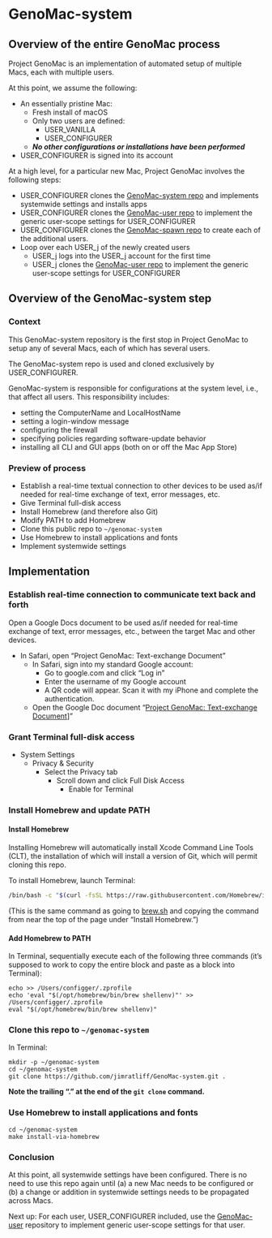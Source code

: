 # GenoMac-system
## Overview of the entire GenoMac process
Project GenoMac is an implementation of automated setup of multiple Macs, each with multiple users.

At this point, we assume the following:
- An essentially pristine Mac:
  - Fresh install of macOS
  - Only two users are defined:
    - USER_VANILLA
    - USER_CONFIGURER
  - ***No other configurations or installations have been performed***
- USER_CONFIGURER is signed into its account

At a high level, for a particular new Mac, Project GenoMac involves the following steps:
- USER_CONFIGURER clones the [GenoMac-system repo](https://github.com/jimratliff/GenoMac-system) and implements systemwide settings and installs apps
- USER_CONFIGURER clones the [GenoMac-user repo](https://github.com/jimratliff/GenoMac-user) to implement the generic user-scope settings for USER_CONFIGURER
- USER_CONFIGURER clones the [GenoMac-spawn repo](https://github.com/jimratliff/GenoMac-spawn) to create each of the additional users.
- Loop over each USER_j of the newly created users
  - USER_j logs into the USER_j account for the first time
  - USER_j clones the [GenoMac-user repo](https://github.com/jimratliff/GenoMac-user) to implement the generic user-scope settings for USER_CONFIGURER

## Overview of the GenoMac-system step
### Context
This GenoMac-system repository is the first stop in Project GenoMac to setup any of several Macs, each of which has several users.

The GenoMac-system repo is used and cloned exclusively by USER_CONFIGURER. 

GenoMac-system is responsible for configurations at the system level, i.e., that affect all users. This responsibility includes:
- setting the ComputerName and LocalHostName
- setting a login-window message
- configuring the firewall
- specifying policies regarding software-update behavior
- installing all CLI and GUI apps (both on or off the Mac App Store)

### Preview of process
- Establish a real-time textual connection to other devices to be used as/if needed for real-time exchange of text, error messages, etc.
- Give Terminal full-disk access
- Install Homebrew (and therefore also Git)
- Modify PATH to add Homebrew
- Clone this public repo to `~/genomac-system`
- Use Homebrew to install applications and fonts
- Implement systemwide settings

## Implementation
### Establish real-time connection to communicate text back and forth
Open a Google Docs document to be used as/if needed for real-time exchange of text, error messages, etc., between the target Mac and other devices.
- In Safari, open “Project GenoMac: Text-exchange Document” 
  - In Safari, sign into my standard Google account:
    - Go to google.com and click “Log in”
    - Enter the username of my Google account
    - A QR code will appear. Scan it with my iPhone and complete the authentication.
  - Open the Google Doc document “[Project GenoMac: Text-exchange Document](https://docs.google.com/document/d/1RCbwjLHPidxRJJcvzILKGwtSkKpDrm8dT1fgJxlUdZ4/edit?usp=sharing)]”

### Grant Terminal full-disk access
- System Settings
  - Privacy & Security
    - Select the Privacy tab
      - Scroll down and click Full Disk Access
        - Enable for Terminal

### Install Homebrew and update PATH
#### Install Homebrew
Installing Homebrew will automatically install Xcode Command Line Tools (CLT), the 
installation of which will install a version of Git, which will permit cloning this repo.

To install Homebrew, launch Terminal:
```bash
/bin/bash -c "$(curl -fsSL https://raw.githubusercontent.com/Homebrew/install/HEAD/install.sh)"
```
(This is the same command as going to [brew.sh](https://brew.sh/) and copying the command from near the top of the page under “Install Homebrew.”)
#### Add Homebrew to PATH
In Terminal, sequentially execute each of the following three commands (it’s supposed to work to copy the entire block and paste as a block into Terminal):
```shell
echo >> /Users/configger/.zprofile
echo 'eval "$(/opt/homebrew/bin/brew shellenv)"' >> /Users/configger/.zprofile
eval "$(/opt/homebrew/bin/brew shellenv)"
```
### Clone this repo to `~/genomac-system`
In Terminal:
```shell
mkdir -p ~/genomac-system
cd ~/genomac-system
git clone https://github.com/jimratliff/GenoMac-system.git .
```
**Note the trailing “.” at the end of the `git clone` command.**

### Use Homebrew to install applications and fonts
```shell
cd ~/genomac-system
make install-via-homebrew
```

### Conclusion
At this point, all systemwide settings have been configured. There is no need to use this repo again until (a) a new Mac needs to be configured or (b) a change or addition in systemwide settings needs to be propagated across Macs.

Next up: For each user, USER_CONFIGURER included, use the [GenoMac-user](https://github.com/jimratliff/GenoMac-user) repository to implement generic user-scope settings for that user.